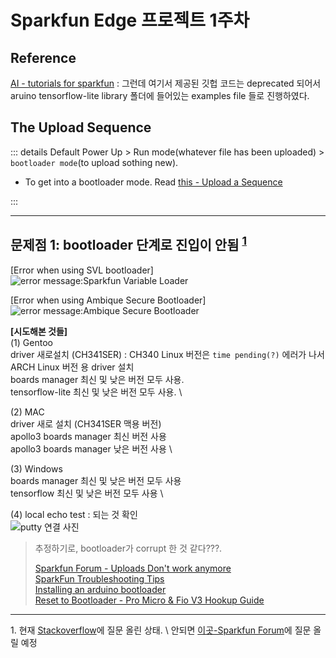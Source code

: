 # Sparkfun Edge 프로젝트 1주차

## Reference

[AI - tutorials for sparkfun](https://learn.sparkfun.com/tutorials/programming-the-sparkfun-edge-with-arduino/all) : 그런데 여기서 제공된 깃헙 코드는 deprecated 되어서 aruino tensorflow-lite library 폴더에 들어있는 examples file 들로 진행하였다.


## The Upload Sequence

::: details Default
Power Up > Run mode(whatever file has been uploaded) > `bootloader mode`(to upload sothing new).
  * To get into a bootloader mode. Read [this - Upload a Sequence](https://learn.sparkfun.com/tutorials/programming-the-sparkfun-edge-with-arduino/all)

:::

---

## 문제점 1: bootloader 단계로 진입이 안됨 <sup>[1](#footnote1)</sub>
[Error when using SVL bootloader] \
![error message:Sparkfun Variable Loader](https://i.imgur.com/G4w086r.png)

[Error when using Ambique Secure Bootloader] \
![error message:Ambique Secure Bootloader](https://i.imgur.com/zEP6GUo.png)

**[시도해본 것들]** \
(1) Gentoo \
driver 새로설치 (CH341SER) : CH340 Linux 버전은 `time pending(?)` 에러가 나서 ARCH Linux 버전 용 driver 설치 \
boards manager 최신 및 낮은 버전 모두 사용. \
tensorflow-lite 최신 및 낮은 버전 모두 사용. \

(2) MAC \
driver 새로 설치 (CH341SER 맥용 버전) \
apollo3 boards manager 최신 버전 사용 \
apollo3 boards manager 낮은 버전 사용 \

(3) Windows \
boards manager 최신 및 낮은 버전 모두 사용 \
tensorflow 최신 및 낮은 버전 모두 사용 \

(4) local echo test : 되는 것 확인 \
![putty 연결 사진](https://i.imgur.com/tvm6Fbq.png)


> 추정하기로, bootloader가 corrupt 한 것 같다???. 
> 
> [Sparkfun Forum - Uploads Don't work anymore](https://forum.sparkfun.com/viewtopic.php?f=169&t=52896) \
> [SparkFun Troubleshooting Tips](https://learn.sparkfun.com/tutorials/sparkfun-troubleshooting-tips?_ga=2.32352445.26444199.1548087168-1358775963.1528127798) \
> [Installing an arduino bootloader](https://learn.sparkfun.com/tutorials/installing-an-arduino-bootloader) \
> [Reset to Bootloader - Pro Micro & Fio V3 Hookup Guide](https://learn.sparkfun.com/tutorials/pro-micro--fio-v3-hookup-guide/troubleshooting-and-faq#ts-reset)

---

<a name="footnote1">1.</a> 현재 [Stackoverflow](https://stackoverflow.com/questions/63213634/sparkfun-edge-bootloader-problem-not-working)에 질문 올린 상태. \ 안되면 [이곳-Sparkfun Forum](https://forum.sparkfun.com/viewforum.php?f=153)에 질문 올릴 예정